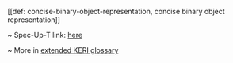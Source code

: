 [[def: concise-binary-object-representation, concise binary object representation]]

~ Spec-Up-T link: <a href='https://weboftrust.github.io/WOT-terms/docs/glossary/concise-binary-object-representation'>here</a>

~ More in <a href="https://weboftrust.github.io/WOT-terms/docs/glossary/concise-binary-object-representation">extended KERI glossary</a>
